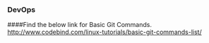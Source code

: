 ### DevOps

####Find the below link for Basic Git Commands.
http://www.codebind.com/linux-tutorials/basic-git-commands-list/
